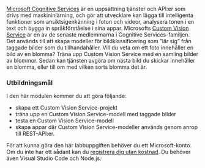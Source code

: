 [Microsoft Cognitive Services](https://azure.microsoft.com/services/cognitive-services/ "Microsoft Cognitive Services") är en uppsättning tjänster och API:er som drivs med maskininlärning, och gör att utvecklare kan lägga till intelligenta funktioner som ansiktsigenkänning i foton och videor, analysera tonen i en text och bygga in språkförståelse i sina appar. Microsofts [Custom Vision Service](https://azure.microsoft.com/services/cognitive-services/custom-vision-service/) är en av de senaste medlemmarna i Cognitive Services-familjen. Det används till att skapa modeller för bildklassificering som ”lär sig” från taggade bilder som du tillhandahåller. Vill du veta om ett foto innehåller en bild av en blomma? Träna upp Custom Vision Service med en samling bilder av blommor. Sedan kan tjänsten avgöra om nästa bild du skickar innehåller en blomma, eller till om med vilken sorts blomma det är.

### <a name="learning-objectives"></a>Utbildningsmål

I den här modulen kommer du att göra följande:

- skapa ett Custom Vision Service-projekt 
- träna upp en Custom Vision Service-modell med taggade bilder  
- testa en Custom Vision Service-modell 
- skapa appar där Custom Vision Service-modeller används genom anrop till REST-API:er.

För att kunna göra den här labbuppgiften behöver du ett Microsoft-konto. Om du inte har ett sådant kan du [registrera dig utan kostnad](https://account.microsoft.com/account). Du behöver även Visual Studio Code och Node.js.